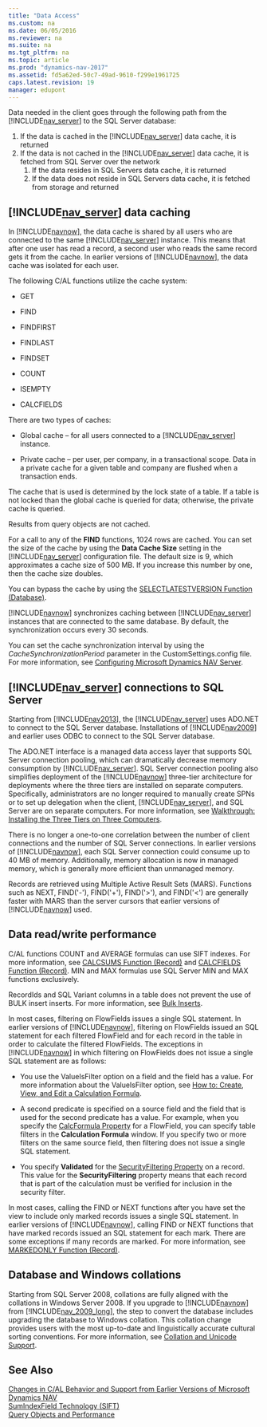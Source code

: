 ```yaml
---
title: "Data Access"
ms.custom: na
ms.date: 06/05/2016
ms.reviewer: na
ms.suite: na
ms.tgt_pltfrm: na
ms.topic: article
ms.prod: "dynamics-nav-2017"
ms.assetid: fd5a62ed-50c7-49ad-9610-f299e1961725
caps.latest.revision: 19
manager: edupont
---
```

Data needed in the client goes through the following path from the [!INCLUDE[nav_server](includes/nav_server_md.md)] to the SQL Server database:
1. If the data is cached in the [!INCLUDE[nav_server](includes/nav_server_md.md)] data cache, it is returned
2. If the data is not cached in the [!INCLUDE[nav_server](includes/nav_server_md.md)] data cache, it is fetched from SQL Server over the network
    1. If the data resides in SQL Servers data cache, it is returned
    2. If the data does not reside in SQL Servers data cache, it is fetched from storage and returned

## [!INCLUDE[nav_server](includes/nav_server_md.md)] data caching
In [!INCLUDE[navnow](includes/navnow_md.md)], the data cache is shared by all users who are connected to the same [!INCLUDE[nav_server](includes/nav_server_md.md)] instance. This means that after one user has read a record, a second user who reads the same record gets it from the cache. In earlier versions of [!INCLUDE[navnow](includes/navnow_md.md)], the data cache was isolated for each user.  

The following C/AL functions utilize the cache system:  

-   GET  

-   FIND  

-   FINDFIRST  

-   FINDLAST  

-   FINDSET  

-   COUNT  

-   ISEMPTY  

-   CALCFIELDS  


There are two types of caches:  

-   Global cache – for all users connected to a [!INCLUDE[nav_server](includes/nav_server_md.md)] instance.  

-   Private cache – per user, per company, in a transactional scope. Data in a private cache for a given table and company are flushed when a transaction ends.  

The cache that is used is determined by the lock state of a table. If a table is not locked than the global cache is queried for data; otherwise, the private cache is queried.  

 Results from query objects are not cached.  

 For a call to any of the **FIND** functions, 1024 rows are cached. You can set the size of the cache by using the **Data Cache Size** setting in the [!INCLUDE[nav_server](includes/nav_server_md.md)] configuration file. The default size is 9, which approximates a cache size of 500 MB. If you increase this number by one, then the cache size doubles.  

 You can bypass the cache by using the [SELECTLATESTVERSION Function \(Database\)](SELECTLATESTVERSION-Function--Database-.md).  

 [!INCLUDE[navnow](includes/navnow_md.md)] synchronizes caching between [!INCLUDE[nav_server](includes/nav_server_md.md)] instances that are connected to the same database. By default, the synchronization occurs every 30 seconds.  

 You can set the cache synchronization interval by using the *CacheSynchronizationPeriod* parameter in the CustomSettings.config file. For more information, see [Configuring Microsoft Dynamics NAV Server](Configuring-Microsoft-Dynamics-NAV-Server.md).  

## [!INCLUDE[nav_server](includes/nav_server_md.md)] connections to SQL Server
Starting from [!INCLUDE[nav2013](includes/nav2013_md.md)], the [!INCLUDE[nav_server](includes/nav_server_md.md)] uses ADO.NET to connect to the SQL Server database. Installations of [!INCLUDE[nav2009](includes/nav2009_md.md)] and earlier uses ODBC to connect to the SQL Server database.

The ADO.NET interface is a managed data access layer that supports SQL Server connection pooling, which can dramatically decrease memory consumption by [!INCLUDE[nav_server](includes/nav_server_md.md)]. SQL Server connection pooling also simplifies deployment of the [!INCLUDE[navnow](includes/navnow_md.md)] three-tier architecture for deployments where the three tiers are installed on separate computers. Specifically, administrators are no longer required to manually create SPNs or to set up delegation when the client, [!INCLUDE[nav_server](includes/nav_server_md.md)], and SQL Server are on separate computers. For more information, see [Walkthrough: Installing the Three Tiers on Three Computers](Walkthrough--Installing-the-Three-Tiers-on-Three-Computers.md).  

There is no longer a one-to-one correlation between the number of client connections and the number of SQL Server connections. In earlier versions of [!INCLUDE[navnow](includes/navnow_md.md)], each SQL Server connection could consume up to 40 MB of memory. Additionally, memory allocation is now in managed memory, which is generally more efficient than unmanaged memory.  

 Records are retrieved using Multiple Active Result Sets \(MARS\). Functions such as NEXT, FIND\('-'\), FIND\('+'\), FIND\('>'\), and FIND\('\<'\) are generally faster with MARS than the server cursors that earlier versions of [!INCLUDE[navnow](includes/navnow_md.md)] used.  

## Data read/write performance  
C/AL functions COUNT and AVERAGE formulas can use SIFT indexes. For more information, see [CALCSUMS Function \(Record\)](CALCSUMS-Function--Record-.md) and [CALCFIELDS Function \(Record\)](CALCFIELDS-Function--Record-.md). MIN and MAX formulas use SQL Server MIN and MAX functions exclusively.  

 RecordIds and SQL Variant columns in a table does not prevent the use of BULK insert inserts. For more information, see [Bulk Inserts](Bulk-Inserts.md).  

 In most cases, filtering on FlowFields issues a single SQL statement. In earlier versions of [!INCLUDE[navnow](includes/navnow_md.md)], filtering on FlowFields issued an SQL statement for each filtered FlowField and for each record in the table in order to calculate the filtered FlowFields. The exceptions in [!INCLUDE[navnow](includes/navnow_md.md)] in which filtering on FlowFields does not issue a single SQL statement are as follows:  

-   You use the ValueIsFilter option on a field and the field has a value. For more information about the ValueIsFilter option, see [How to: Create, View, and Edit a Calculation Formula](How-to--Create--View--and-Edit-a-Calculation-Formula.md).  

-   A second predicate is specified on a source field and the field that is used for the second predicate has a value. For example, when you specify the [CalcFormula Property](CalcFormula-Property.md) for a FlowField, you can specify table filters in the **Calculation Formula** window. If you specify two or more filters on the same source field, then filtering does not issue a single SQL statement.  

-   You specify **Validated** for the [SecurityFiltering Property](SecurityFiltering-Property.md) on a record. This value for the **SecurityFiltering** property means that each record that is part of the calculation must be verified for inclusion in the security filter.  

In most cases, calling the FIND or NEXT functions after you have set the view to include only marked records issues a single SQL statement. In earlier versions of [!INCLUDE[navnow](includes/navnow_md.md)], calling FIND or NEXT functions that have marked records issued an SQL statement for each mark. There are some exceptions if many records are marked. For more information, see [MARKEDONLY Function \(Record\)](MARKEDONLY-Function--Record-.md).  

## Database and Windows collations  
 Starting from SQL Server 2008, collations are fully aligned with the collations in Windows Server 2008. If you upgrade to [!INCLUDE[navnow](includes/navnow_md.md)] from [!INCLUDE[nav_2009_long](includes/nav_2009_long_md.md)], the step to convert the database includes upgrading the database to Windows collation. This collation change provides users with the most up-to-date and linguistically accurate cultural sorting conventions. For more information, see [Collation and Unicode Support](http://go.microsoft.com/fwlink/?LinkID=247971).  


## See Also  
 [Changes in C/AL Behavior and Support from Earlier Versions of Microsoft Dynamics NAV](Changes-in-C-AL-Behavior-and-Support-from-Earlier-Versions-of-Microsoft-Dynamics-NAV.md)   
 [SumIndexField Technology \(SIFT\)](SumIndexField-Technology--SIFT-.md)   
 [Query Objects and Performance](Query-Objects-and-Performance.md)
